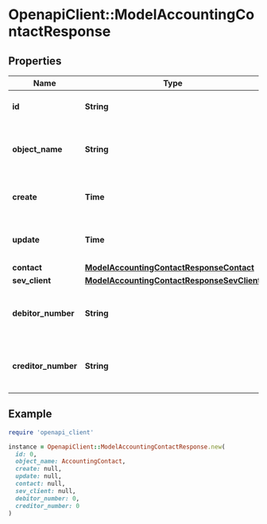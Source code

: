 # OpenapiClient::ModelAccountingContactResponse

## Properties

| Name | Type | Description | Notes |
| ---- | ---- | ----------- | ----- |
| **id** | **String** | The accounting contact id | [optional][readonly] |
| **object_name** | **String** | The accounting contact object name | [optional][readonly] |
| **create** | **Time** | Date of accounting contact creation | [optional][readonly] |
| **update** | **Time** | Date of last accounting contact update | [optional][readonly] |
| **contact** | [**ModelAccountingContactResponseContact**](ModelAccountingContactResponseContact.md) |  | [optional] |
| **sev_client** | [**ModelAccountingContactResponseSevClient**](ModelAccountingContactResponseSevClient.md) |  | [optional] |
| **debitor_number** | **String** | Debitor number of the accounting contact. | [optional][readonly] |
| **creditor_number** | **String** | Creditor number of the accounting contact. | [optional][readonly] |

## Example

```ruby
require 'openapi_client'

instance = OpenapiClient::ModelAccountingContactResponse.new(
  id: 0,
  object_name: AccountingContact,
  create: null,
  update: null,
  contact: null,
  sev_client: null,
  debitor_number: 0,
  creditor_number: 0
)
```

